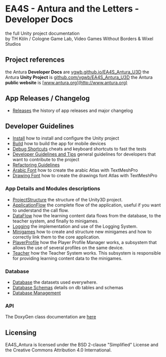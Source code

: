 # EA4S - Antura and the Letters  - Developer Docs

the full Unity project documentation  
by TH Köln / Cologne Game Lab, Video Games Without Borders & Wixel Studios

## Project references
the Antura **Developer Docs** are [vgwb.github.io/EA4S_Antura_U3D](https://vgwb.github.io/EA4S_Antura_U3D/)
the Antura **Unity Project** is [github.com/vgwb/EA4S_Antura_U3D](https://github.com/vgwb/EA4S_Antura_U3D/)
the Antura **public website** is [www.antura.org](http://www.antura.org)

## App Releases / Changelog
- [Releases](Releases.md) the history of app releases and major changelog

## Developer Guidelines
- [Install](HowTo/INSTALL.md) how to install and configure the Unity project
- [Build](HowTo/Build.md) how to build the app for mobile devices
- [Debug Shortcuts](HowTo/DebugShortcuts.md) cheats and keyboard shortcuts to fast the tests
- [Developer Guidelines and Tips](Guidelines/DeveloperGuidelines.md) general guidelines for developers that want to contribute to the project
- [Refactoring Guidelines](Guidelines/RefactoringGuidelines.md)
- [Arabic Font](HowTo/ArabicFont.md) how to create the arabic Atlas with TextMeshPro
- [Drawing Font](HowTo/DrawingsFont.md) how to create the drawings font Atlas with TextMeshPro

### App Details and Modules descriptions
- [ProjectStructure](Guidelines/ProjectStructure.md) the structure of the Unity3D project.
- [ApplicationFlow](Modules/ApplicationFlow.md) the complete flow of the application, useful if you want to understand the call flow.
- [DataFlow](Modules/DataFlow.md) how the learning content data flows from the database, to the teacher system, and finally to minigames.
- [Logging](Modules/Logging.md) the implementation and use of the Logging System.
- [Minigames](Modules/Minigames.md) how to create and structure new minigames and how to correctly link them to the core application.
- [PlayerProfile](Modules/PlayerProfile.md) how the Player Profile Manager works, a subsystem that allows the use of several profiles on the same device.
- [Teacher](Modules/Teacher.md) how the Teacher System works. This subsystem is responsible for providing learning content data to the minigames.

###  Database
- [Database](Modules/Database.md) the datasets used everywhere.
- [Database Schemas](Modules/DatabaseSchemas.md) details on db tables and schemas
- [Database Management](Modules/DatabaseManagement.md)

### API
The DoxyGen class documentation are [here](API/index.html)

## Licensing
EA4S_Antura is licensed under the BSD 2-clause "Simplified" License and the Creative Commons Attribution 4.0 International.
